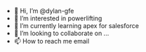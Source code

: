 - 👋 Hi, I’m @dylan-gfe
- 👀 I’m interested in powerlifting
- 🌱 I’m currently learning apex for salesforce
- 💞️ I’m looking to collaborate on ...
- 📫 How to reach me email

<!---
dylan-gfe/dylan-gfe is a ✨ special ✨ repository because its `README.md` (this file) appears on your GitHub profile.
You can click the Preview link to take a look at your changes.
--->
